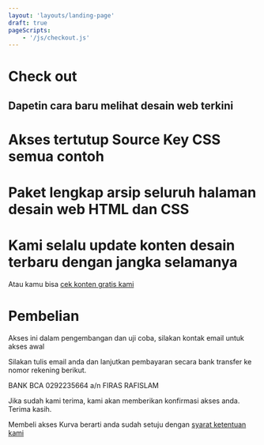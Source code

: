 ```yaml
---
layout: 'layouts/landing-page'
draft: true
pageScripts:
    - '/js/checkout.js'
---
```


<main class="akses-page wide-card-index" id="main">
    <div class="wrapper">
        <div class="region">
            <div class="akses__head region">
                <h1>Check out</h1>
                <h2>Dapetin cara baru melihat desain web terkini</h2>
            </div>
            <div class="akses__feature auto-grid region">
                <h1>Akses tertutup Source Key CSS semua contoh</h1>
                <h1>Paket lengkap arsip seluruh halaman desain web HTML dan CSS</h1>
                <h1>Kami selalu update konten desain terbaru dengan jangka selamanya</h1>
            </div>
            <a class="akses__try gap-top-size-2">Atau kamu bisa <a href="/">cek konten gratis kami</a></p>
            <div class="akses__howto w-stack region">
                <h1>Pembelian</h1>
                <p>Akses ini dalam pengembangan dan uji coba, silakan kontak email untuk akses awal</p>
                <p>Silakan tulis email anda dan lanjutkan pembayaran secara bank transfer ke
                nomor rekening berikut.</p>
                <p>BANK BCA 0292235664 a/n FIRAS RAFISLAM
                <p>Jika sudah kami terima, kami akan memberikan konfirmasi akses anda. Terima kasih.</p>
                <p>Membeli akses Kurva berarti anda sudah setuju dengan <a href="/syarat-ketentuan">syarat ketentuan kami</a></p>
            </div>
            <div id="paypal-button-container-P-4SC22356SF739513UMKCEHYI"></div>
            <kurva-paypal-button></kurva-paypal-button>
        </div>
    </div>
</main>